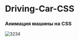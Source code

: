 # Driving-Car-CSS

### Анимация машины на CSS

![3234](https://user-images.githubusercontent.com/56477695/148779645-d47c5538-6e86-467f-a16d-ef7318317481.jpg)
